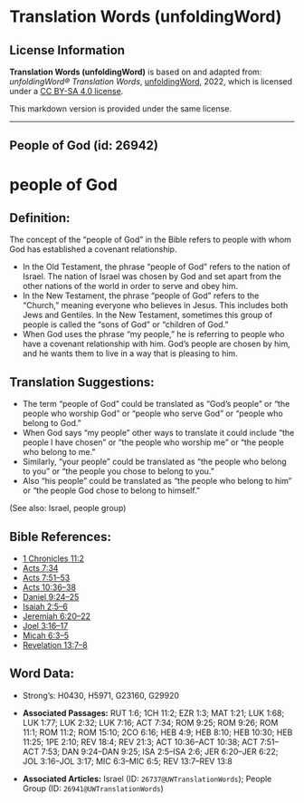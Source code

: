 # Translation Words (unfoldingWord)

## License Information

**Translation Words (unfoldingWord)** is based on and adapted from: _unfoldingWord® Translation Words_, [unfoldingWord](https://unfoldingword.org/utw), 2022, which is licensed under a [CC BY-SA 4.0 license](https://creativecommons.org/licenses/by-sa/4.0/legalcode.en).

This markdown version is provided under the same license.



--------------------------------

## People of God (id: 26942)

people of God
=============

Definition:
-----------

The concept of the “people of God” in the Bible refers to people with whom God has established a covenant relationship.

* In the Old Testament, the phrase “people of God” refers to the nation of Israel. The nation of Israel was chosen by God and set apart from the other nations of the world in order to serve and obey him.
* In the New Testament, the phrase “people of God” refers to the “Church,” meaning everyone who believes in Jesus. This includes both Jews and Gentiles. In the New Testament, sometimes this group of people is called the “sons of God” or “children of God.”
* When God uses the phrase “my people,” he is referring to people who have a covenant relationship with him. God’s people are chosen by him, and he wants them to live in a way that is pleasing to him.

Translation Suggestions:
------------------------

* The term “people of God” could be translated as “God’s people” or “the people who worship God” or “people who serve God” or “people who belong to God.”
* When God says “my people” other ways to translate it could include “the people I have chosen” or “the people who worship me” or “the people who belong to me.”
* Similarly, “your people” could be translated as “the people who belong to you” or “the people you chose to belong to you.”
* Also “his people” could be translated as “the people who belong to him” or “the people God chose to belong to himself.”

(See also: Israel, people group)

Bible References:
-----------------

* [1 Chronicles 11:2](https://ref.ly/1Chr11:2)
* [Acts 7:34](https://ref.ly/Acts7:34)
* [Acts 7:51–53](https://ref.ly/Acts7:51-Acts7:53)
* [Acts 10:36–38](https://ref.ly/Acts10:36-Acts10:38)
* [Daniel 9:24–25](https://ref.ly/Dan9:24-Dan9:25)
* [Isaiah 2:5–6](https://ref.ly/Isa2:5-Isa2:6)
* [Jeremiah 6:20–22](https://ref.ly/Jer6:20-Jer6:22)
* [Joel 3:16–17](https://ref.ly/Joel3:16-Joel3:17)
* [Micah 6:3–5](https://ref.ly/Mic6:3-Mic6:5)
* [Revelation 13:7–8](https://ref.ly/Rev13:7-Rev13:8)

Word Data:
----------

* Strong’s: H0430, H5971, G23160, G29920

* **Associated Passages:** RUT 1:6; 1CH 11:2; EZR 1:3; MAT 1:21; LUK 1:68; LUK 1:77; LUK 2:32; LUK 7:16; ACT 7:34; ROM 9:25; ROM 9:26; ROM 11:1; ROM 11:2; ROM 15:10; 2CO 6:16; HEB 4:9; HEB 8:10; HEB 10:30; HEB 11:25; 1PE 2:10; REV 18:4; REV 21:3; ACT 10:36–ACT 10:38; ACT 7:51–ACT 7:53; DAN 9:24–DAN 9:25; ISA 2:5–ISA 2:6; JER 6:20–JER 6:22; JOL 3:16–JOL 3:17; MIC 6:3–MIC 6:5; REV 13:7–REV 13:8
* **Associated Articles:** Israel (ID: `26737@UWTranslationWords`); People Group (ID: `26941@UWTranslationWords`)

